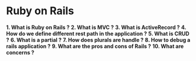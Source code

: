 # Ruby on Rails

**1. What is Ruby on Rails ?**
**2. What is MVC ?**
**3. What is ActiveRecord ?**
**4. How do we define different rest path in the application ?** 
**5. What is CRUD ?**
**6. What is a partial ?**
**7. How does plurals are handle ?**
**8. How to debug a rails application ?**
**9. What are the pros and cons of Rails ?**
**10. What are concerns ?**